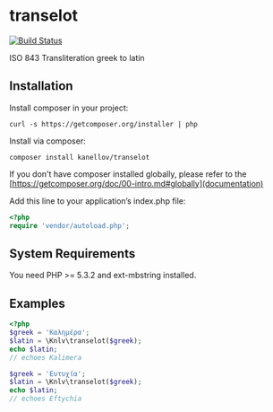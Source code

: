 # transelot

[![Build Status](https://travis-ci.org/kanellov/transelot.svg?branch=master)](https://travis-ci.org/kanellov/transelot)

ISO 843 Transliteration greek to latin

## Installation

Install composer in your project:

    curl -s https://getcomposer.org/installer | php

Install via composer:

    composer install kanellov/transelot
    
If you don't have composer installed globally, please refer to the [https://getcomposer.org/doc/00-intro.md#globally](documentation)

Add this line to your application’s index.php file:
```php
<?php
require 'vendor/autoload.php';
```
## System Requirements

You need PHP >= 5.3.2 and ext-mbstring installed.

## Examples
```php
<?php
$greek = 'Καλημέρα';
$latin = \Knlv\transelot($greek);
echo $latin;
// echoes Kalimera

$greek = 'Ευτυχία';
$latin = \Knlv\transelot($greek);
echo $latin;
// echoes Eftychia
```
